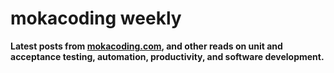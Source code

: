 # mokacoding weekly

**Latest posts from [mokacoding.com](http://mokacoding.com), and other reads on unit and acceptance testing, automation, productivity, and software development.**

<!-- Header end -->
